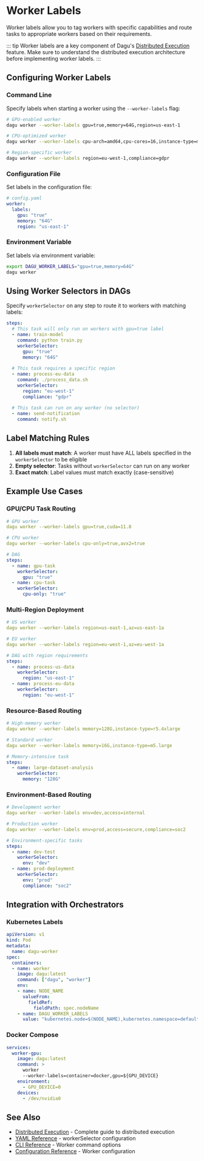 # Worker Labels

Worker labels allow you to tag workers with specific capabilities and route tasks to appropriate workers based on their requirements.

::: tip
Worker labels are a key component of Dagu's [Distributed Execution](/features/distributed-execution) feature. Make sure to understand the distributed execution architecture before implementing worker labels.
:::

## Configuring Worker Labels

### Command Line

Specify labels when starting a worker using the `--worker-labels` flag:

```bash
# GPU-enabled worker
dagu worker --worker-labels gpu=true,memory=64G,region=us-east-1

# CPU-optimized worker  
dagu worker --worker-labels cpu-arch=amd64,cpu-cores=16,instance-type=m5.large

# Region-specific worker
dagu worker --worker-labels region=eu-west-1,compliance=gdpr
```

### Configuration File

Set labels in the configuration file:

```yaml
# config.yaml
worker:
  labels:
    gpu: "true"
    memory: "64G"
    region: "us-east-1"
```

### Environment Variable

Set labels via environment variable:

```bash
export DAGU_WORKER_LABELS="gpu=true,memory=64G"
dagu worker
```

## Using Worker Selectors in DAGs

Specify `workerSelector` on any step to route it to workers with matching labels:

```yaml
steps:
  # This task will only run on workers with gpu=true label
  - name: train-model
    command: python train.py
    workerSelector:
      gpu: "true"
      memory: "64G"
  
  # This task requires a specific region
  - name: process-eu-data
    command: ./process_data.sh
    workerSelector:
      region: "eu-west-1"
      compliance: "gdpr"
  
  # This task can run on any worker (no selector)
  - name: send-notification
    command: notify.sh
```

## Label Matching Rules

1. **All labels must match**: A worker must have ALL labels specified in the `workerSelector` to be eligible
2. **Empty selector**: Tasks without `workerSelector` can run on any worker
3. **Exact match**: Label values must match exactly (case-sensitive)

## Example Use Cases

### GPU/CPU Task Routing
```yaml
# GPU worker
dagu worker --worker-labels gpu=true,cuda=11.8

# CPU worker  
dagu worker --worker-labels cpu-only=true,avx2=true

# DAG
steps:
  - name: gpu-task
    workerSelector:
      gpu: "true"
  - name: cpu-task
    workerSelector:
      cpu-only: "true"
```

### Multi-Region Deployment
```yaml
# US worker
dagu worker --worker-labels region=us-east-1,az=us-east-1a

# EU worker
dagu worker --worker-labels region=eu-west-1,az=eu-west-1a

# DAG with region requirements
steps:
  - name: process-us-data
    workerSelector:
      region: "us-east-1"
  - name: process-eu-data
    workerSelector:
      region: "eu-west-1"
```

### Resource-Based Routing
```yaml
# High-memory worker
dagu worker --worker-labels memory=128G,instance-type=r5.4xlarge

# Standard worker
dagu worker --worker-labels memory=16G,instance-type=m5.large

# Memory-intensive task
steps:
  - name: large-dataset-analysis
    workerSelector:
      memory: "128G"
```

### Environment-Based Routing
```yaml
# Development worker
dagu worker --worker-labels env=dev,access=internal

# Production worker
dagu worker --worker-labels env=prod,access=secure,compliance=soc2

# Environment-specific tasks
steps:
  - name: dev-test
    workerSelector:
      env: "dev"
  - name: prod-deployment
    workerSelector:
      env: "prod"
      compliance: "soc2"
```

## Integration with Orchestrators

### Kubernetes Labels
```yaml
apiVersion: v1
kind: Pod
metadata:
  name: dagu-worker
spec:
  containers:
  - name: worker
    image: dagu:latest
    command: ["dagu", "worker"]
    env:
    - name: NODE_NAME
      valueFrom:
        fieldRef:
          fieldPath: spec.nodeName
    - name: DAGU_WORKER_LABELS
      value: "kubernetes.node=$(NODE_NAME),kubernetes.namespace=default"
```

### Docker Compose
```yaml
services:
  worker-gpu:
    image: dagu:latest
    command: >
      worker
      --worker-labels=container=docker,gpu=${GPU_DEVICE}
    environment:
      - GPU_DEVICE=0
    devices:
      - /dev/nvidia0
```

## See Also

- [Distributed Execution](/features/distributed-execution) - Complete guide to distributed execution
- [YAML Reference](/reference/yaml#distributed-execution) - workerSelector configuration
- [CLI Reference](/reference/cli#worker) - Worker command options
- [Configuration Reference](/configurations/reference#worker) - Worker configuration